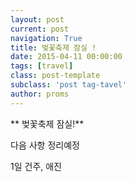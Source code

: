 ```yaml
---
layout: post
current: post
navigation: True
title: 벚꽃축제 잠실 !
date: 2015-04-11 00:00:00
tags: [travel]
class: post-template
subclass: 'post tag-tavel'
author: proms
---
```


** 벚꽃축제 잠실!**

다음 사항 정리예정

1일
건주, 애진